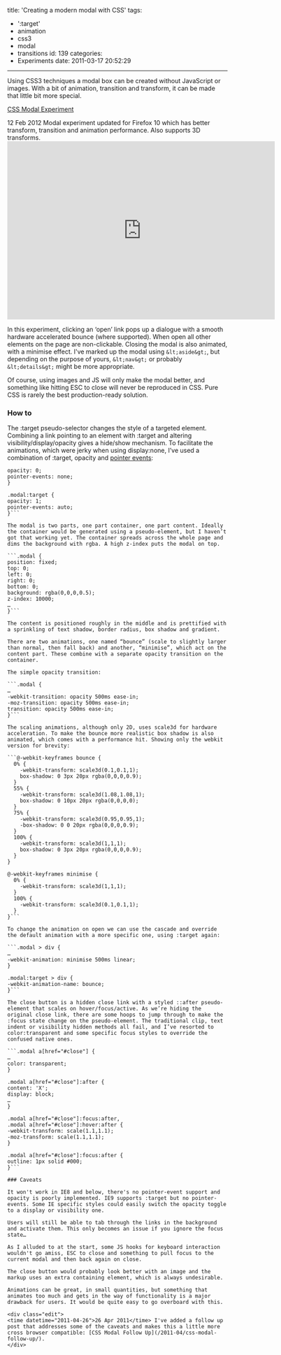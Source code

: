 title: 'Creating a modern modal with CSS'
tags:
  - ':target'
  - animation
  - css3
  - modal
  - transitions
id: 139
categories:
  - Experiments
date: 2011-03-17 20:52:29
---

Using CSS3 techniques a modal box can be created without JavaScript or images. With a bit of animation, transition and transform, it can be made that little bit more special.

[CSS Modal Experiment](/experiments/modal/)

<div class="edit">
<time datetime="2012-02-12">12 Feb 2012</time> Modal experiment updated for Firefox 10 which has better transform, transition and animation performance. Also supports 3D transforms.
</div>

<div class="video-wrapper"><iframe class="vimeo" src="http://player.vimeo.com/video/21170189" width="612" height="408" frameborder="0"></iframe></div>

In this experiment, clicking an ‘open’ link pops up a dialogue with a smooth hardware accelerated bounce (where supported). When open all other elements on the page are non-clickable. Closing the modal is also animated, with a minimise effect. I've marked up the modal using `&lt;aside&gt;`, but depending on the purpose of yours, `&lt;nav&gt;` or probably `&lt;details&gt;` might be more appropriate.

Of course, using images and JS will only make the modal better, and something like hitting ESC to close will never be reproduced in CSS. Pure CSS is rarely the best production-ready solution.

### How to

The :target pseudo-selector changes the style of a targeted element. Combining a link pointing to an element with :target and altering visibility/display/opacity gives a hide/show mechanism. To facilitate the animations, which were jerky when using display:none, I’ve used a combination of :target, opacity and [pointer events](https://developer.mozilla.org/en/css/pointer-events):

```.modal {
opacity: 0;
pointer-events: none;
}

.modal:target {
opacity: 1;
pointer-events: auto;
}```

The modal is two parts, one part container, one part content. Ideally the container would be generated using a pseudo-element, but I haven’t got that working yet. The container spreads across the whole page and dims the background with rgba. A high z-index puts the modal on top.

```.modal {
position: fixed;
top: 0;
left: 0;
right: 0;
bottom: 0;
background: rgba(0,0,0,0.5);
z-index: 10000;
…
}```

The content is positioned roughly in the middle and is prettified with a sprinkling of text shadow, border radius, box shadow and gradient.

There are two animations, one named “bounce” (scale to slightly larger than normal, then fall back) and another, “minimise”, which act on the content part. These combine with a separate opacity transition on the container.

The simple opacity transition:

```.modal {
…
-webkit-transition: opacity 500ms ease-in;
-moz-transition: opacity 500ms ease-in;
transition: opacity 500ms ease-in;
}```

The scaling animations, although only 2D, uses scale3d for hardware acceleration. To make the bounce more realistic box shadow is also animated, which comes with a performance hit. Showing only the webkit version for brevity:

```@-webkit-keyframes bounce {
  0% {
  	-webkit-transform: scale3d(0.1,0.1,1);
  	box-shadow: 0 3px 20px rgba(0,0,0,0.9);
  }
  55% {
  	-webkit-transform: scale3d(1.08,1.08,1);
  	box-shadow: 0 10px 20px rgba(0,0,0,0);
  }
  75% {
  	-webkit-transform: scale3d(0.95,0.95,1);
  	-box-shadow: 0 0 20px rgba(0,0,0,0.9);
  }
  100% {
  	-webkit-transform: scale3d(1,1,1);
  	box-shadow: 0 3px 20px rgba(0,0,0,0.9);
  }
}

@-webkit-keyframes minimise {
  0% {
  	-webkit-transform: scale3d(1,1,1);
  }
  100% {
  	-webkit-transform: scale3d(0.1,0.1,1);
  }
}```

To change the animation on open we can use the cascade and override the default animation with a more specific one, using :target again:

```.modal > div {
…
-webkit-animation: minimise 500ms linear;
}

.modal:target > div {
-webkit-animation-name: bounce;
}```

The close button is a hidden close link with a styled ::after pseudo-element that scales on hover/focus/active. As we’re hiding the original close link, there are some hoops to jump through to make the :focus state change on the pseudo-element. The traditional clip, text indent or visibility hidden methods all fail, and I’ve resorted to color:transparent and some specific focus styles to override the confused native ones.

```.modal a[href="#close"] {
…
color: transparent;
}

.modal a[href="#close"]:after {
content: 'X';
display: block;
…
}

.modal a[href="#close"]:focus:after,
.modal a[href="#close"]:hover:after {
-webkit-transform: scale(1.1,1.1);
-moz-transform: scale(1.1,1.1);
}

.modal a[href="#close"]:focus:after {
outline: 1px solid #000;
}```

### Caveats

It won't work in IE8 and below, there's no pointer-event support and opacity is poorly implemented. IE9 supports :target but no pointer-events. Some IE specific styles could easily switch the opacity toggle to a display or visibility one.

Users will still be able to tab through the links in the background and activate them. This only becomes an issue if you ignore the focus state…

As I alluded to at the start, some JS hooks for keyboard interaction wouldn't go amiss, ESC to close and something to pull focus to the current modal and then back again on close.

The close button would probably look better with an image and the markup uses an extra containing element, which is always undesirable.

Animations can be great, in small quantities, but something that animates too much and gets in the way of functionality is a major drawback for users. It would be quite easy to go overboard with this.

<div class="edit">
<time datetime="2011-04-26">26 Apr 2011</time> I've added a follow up post that addresses some of the caveats and makes this a little more cross browser compatible: [CSS Modal Follow Up](/2011-04/css-modal-follow-up/).
</div>
